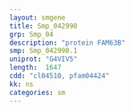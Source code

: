 ```yaml
---
layout: smgene
title: Smp_042990
grp: Smp_04
description: "protein FAM63B"
smp: Smp_042990.1
uniprot: "G4VIV5"
length:  1647
cdd: "cl04510, pfam04424"
kk: ns
categories: sm
---
```

